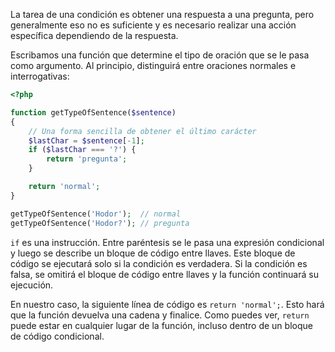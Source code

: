La tarea de una condición es obtener una respuesta a una pregunta, pero generalmente eso no es suficiente y es necesario realizar una acción específica dependiendo de la respuesta.

Escribamos una función que determine el tipo de oración que se le pasa como argumento. Al principio, distinguirá entre oraciones normales e interrogativas:

```php
<?php

function getTypeOfSentence($sentence)
{
    // Una forma sencilla de obtener el último carácter
    $lastChar = $sentence[-1];
    if ($lastChar === '?') {
        return 'pregunta';
    }

    return 'normal';
}

getTypeOfSentence('Hodor');  // normal
getTypeOfSentence('Hodor?'); // pregunta
```

`if` es una instrucción. Entre paréntesis se le pasa una expresión condicional y luego se describe un bloque de código entre llaves. Este bloque de código se ejecutará solo si la condición es verdadera. Si la condición es falsa, se omitirá el bloque de código entre llaves y la función continuará su ejecución.

En nuestro caso, la siguiente línea de código es `return 'normal';`. Esto hará que la función devuelva una cadena y finalice. Como puedes ver, `return` puede estar en cualquier lugar de la función, incluso dentro de un bloque de código condicional.
